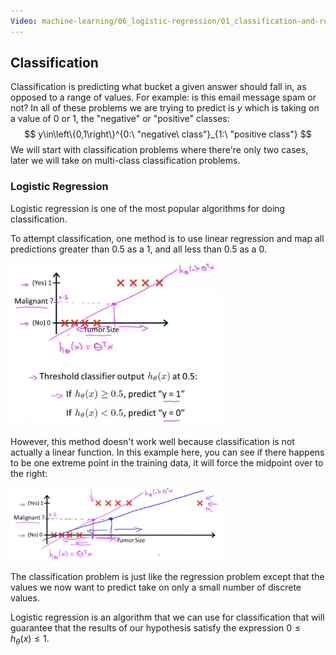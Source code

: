 ```yaml
---
Video: machine-learning/06_logistic-regression/01_classification-and-representation/01_classification.mp4
---
```


## Classification

Classification is predicting what bucket a given answer should fall in, as opposed to a range of values. For example: is this email message spam or not? In all of these problems we are trying to predict is $y$ which is taking on a value of $0$ or $1$, the "negative" or "positive" classes:
$$
y\in\left\{0,1\right\}^{0:\ "negative\ class"}_{1:\ "positive class"}
$$
We will start with classification problems where there're only two cases, later we will take on multi-class classification problems.

### Logistic Regression

Logistic regression is one of the most popular algorithms for doing classification.

To attempt classification, one method is to use linear regression and map all predictions greater than 0.5 as a 1, and all less than 0.5 as a 0.  

<img src="01-classification.assets/image-20210308070234914.png" alt="image-20210308070234914" style="zoom: 33%;" />

However, this method doesn't work well because classification is not actually a linear function.  In this example here, you can see if there happens to be one extreme point in the training data, it will force the midpoint over to the right:

<img src="01-classification.assets/image-20210308070450514.png" alt="image-20210308070450514" style="zoom: 33%;" />

The classification problem is just like the regression problem except that the values we now want to predict take on only a small number of discrete values.

Logistic regression is an algorithm that we can use for classification that will guarantee that the results of our hypothesis satisfy the expression $0\leq h_\theta(x)\leq1$.

